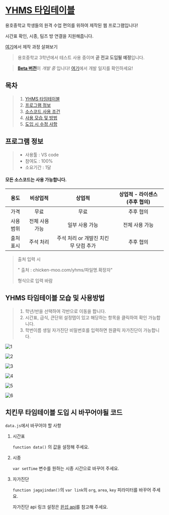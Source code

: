 # [YHMS 타임테이블](https://chicken-moo.com/yhms)

 용호중학교 학생들의 원격 수업 편의를 위하여 제작된 웹 프로그램입니다!

 시간표 확인, 시종, 팀즈 방 연결을 지원해줍니다.

 [여기](https://chicken-moo.com/img/projects/yhtt.pdf)에서 제작 과정 살펴보기




 > 용호중학교 3학년에서 테스트 사용 중이며 **곧 전교 도입될 예정**입니다.


 > [**Beta 버전**](https://chicken-moo.com/yhms/beta)이 *개발 중* 입니다! [여기](https://www.notion.so/6d9362d9f0ae4d2387bcfa2bc7e0e833?v=8fbedecb5a9d46c1b3b1ee8848cfce87)에서 개발 일지를 확인하세요!



## 목차

> 1.  [YHMS 타임테이블](#YHMS-타임테이블)
> 2. [프로그램 정보](#프로그램-정보)
> 3. [소스코드 사용 조건](#모든-소스코드는-사용-가능합니다.)
> 4. [사용 모습 및 방법](#YHMS-타임테이블-모습-및-사용방법)
> 5. [도입 시 수정 사항](#치킨무-타임테이블-도입-시-바꾸어야될-코드)



 ## 프로그램 정보

 > - 사용툴 : VS code
 > - 참여도 : 100%
 > - 소요기간 : 1달

#### 모든 소스코드는 사용 가능합니다.

|   용도    |    비상업적    |                상업적                | 상업적 - 라이센스 (추후 협의) |
| :-------: | :------------: | :----------------------------------: | :---------------------------: |
|   가격    |      무료      |                 무료                 |           추후 협의           |
| 사용 범위 | 전체 사용 가능 |            일부 사용 가능            |        전체 사용 가능         |
| 출처 표시 |   주석 처리    | 주석 처리 or 개발진 치킨무 닷컴 추가 |           추후 협의           |

> 출처 입력 시
>
> " 출처 : chicken-moo.com/yhms/파일명.확장자"
>
> 형식으로 입력 바람





## YHMS 타임테이블 모습 및 사용방법

> 1. 학년/반을 선택하여 각반으로 이동을 합니다.
> 2. 시간표, 급식, 큰단위 설정탭이 있고 해당하는 항목을 클릭하여 확인 가능합니다.
> 3. 학번이름 생일 자가진단 비밀번호를 입력하면 원클릭 자가진단이 가능합니다.



![1](https://chicken-moo.com/files/img/readme/yhtt/1.jpg)

![2](https://chicken-moo.com/files/img/readme/yhtt/2.jpg)

![3](https://chicken-moo.com/files/img/readme/yhtt/3.jpg)

![4](https://chicken-moo.com/files/img/readme/yhtt/4.jpg)

![5](https://chicken-moo.com/files/img/readme/yhtt/5.jpg)

![6](https://chicken-moo.com/files/img/readme/yhtt/6.jpg)



## 치킨무 타임테이블 도입 시 바꾸어야될 코드

`data.js`에서 바꾸어야 할 사항

1. 시간표

   `function data()` 의 값을 설정해 주세요.

2. 시종

   `var setTime` 변수를 원하는 시종 시간으로 바꾸어 주세요.

3. 자가진단

   `function jagajindan()`의 `var link`의 `org`, `area`, `key` 피라미터를 바꾸어 주세요.

   자가진단 api 링크 설정은 [윈섭 api](https://api.winsub.kr/)를 참고해 주세요.

